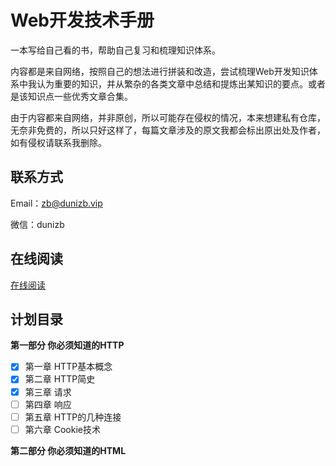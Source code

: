 # Web开发技术手册

一本写给自己看的书，帮助自己复习和梳理知识体系。

内容都是来自网络，按照自己的想法进行拼装和改造，尝试梳理Web开发知识体系中我认为重要的知识，并从繁杂的各类文章中总结和提炼出某知识的要点。或者是该知识点一些优秀文章合集。

由于内容都来自网络，并非原创，所以可能存在侵权的情况，本来想建私有仓库，无奈非免费的，所以只好这样了，每篇文章涉及的原文我都会标出原出处及作者，如有侵权请联系我删除。

## 联系方式

Email：[zb@dunizb.vip](mailto:zb@dunizb.vip)

微信：dunizb

## 在线阅读

[在线阅读](https://webdev.dunizb.vip)

## 计划目录

**第一部分 你必须知道的HTTP**

* [x] 第一章 HTTP基本概念
* [x] 第二章 HTTP简史
* [x] 第三章 请求
* [ ] 第四章 响应
* [ ] 第五章 HTTP的几种连接
* [ ] 第六章 Cookie技术

**第二部分 你必须知道的HTML**

